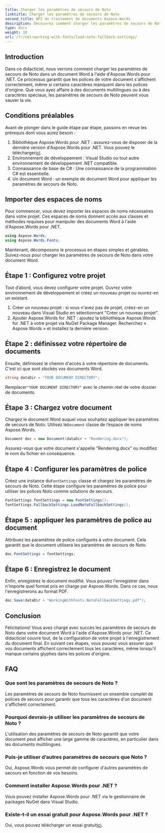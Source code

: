 ```yaml
---
title: Charger les paramètres de secours de Noto
linktitle: Charger les paramètres de secours de Noto
second_title: API de traitement de documents Aspose.Words
description: Découvrez comment charger les paramètres de secours de Noto dans un document Word à l'aide d'Aspose.Words pour .NET. Suivez notre guide étape par étape pour vous assurer que tous les caractères s'affichent correctement.
type: docs
weight: 10
url: /fr/net/working-with-fonts/load-noto-fallback-settings/
---
```

## Introduction

Dans ce didacticiel, nous verrons comment charger les paramètres de secours de Noto dans un document Word à l'aide d'Aspose.Words pour .NET. Ce processus garantit que les polices de votre document s'affichent correctement, même si certains caractères manquent dans les polices d'origine. Que vous ayez affaire à des documents multilingues ou à des caractères spéciaux, les paramètres de secours de Noto peuvent vous sauver la vie.

## Conditions préalables

Avant de plonger dans le guide étape par étape, passons en revue les prérequis dont vous aurez besoin :

1.  Bibliothèque Aspose.Words pour .NET : assurez-vous de disposer de la dernière version d'Aspose.Words pour .NET. Vous pouvez le télécharger[ici](https://releases.aspose.com/words/net/).
2. Environnement de développement : Visual Studio ou tout autre environnement de développement .NET compatible.
3. Connaissance de base de C# : Une connaissance de la programmation C# est essentielle.
4. Un document Word : un exemple de document Word pour appliquer les paramètres de secours de Noto.

## Importer des espaces de noms

Pour commencer, vous devez importer les espaces de noms nécessaires dans votre projet. Ces espaces de noms donnent accès aux classes et méthodes requises pour manipuler des documents Word à l'aide d'Aspose.Words pour .NET.

```csharp
using Aspose.Words;
using Aspose.Words.Fonts;
```

Maintenant, décomposons le processus en étapes simples et gérables. Suivez-nous pour charger les paramètres de secours de Noto dans votre document Word.

## Étape 1 : Configurez votre projet

Tout d’abord, vous devez configurer votre projet. Ouvrez votre environnement de développement et créez un nouveau projet ou ouvrez-en un existant.

1. Créer un nouveau projet : si vous n'avez pas de projet, créez-en un nouveau dans Visual Studio en sélectionnant "Créer un nouveau projet".
2. Ajouter Aspose.Words for .NET : ajoutez la bibliothèque Aspose.Words for .NET à votre projet via NuGet Package Manager. Recherchez « Aspose.Words » et installez la dernière version.

## Étape 2 : définissez votre répertoire de documents

Ensuite, définissez le chemin d'accès à votre répertoire de documents. C'est ici que sont stockés vos documents Word.

```csharp
string dataDir = "YOUR DOCUMENT DIRECTORY";
```

 Remplacer`"YOUR DOCUMENT DIRECTORY"` avec le chemin réel de votre dossier de documents.

## Étape 3 : Chargez votre document

Chargez le document Word auquel vous souhaitez appliquer les paramètres de secours de Noto. Utilisez le`Document` classe de l’espace de noms Aspose.Words.

```csharp
Document doc = new Document(dataDir + "Rendering.docx");
```

Assurez-vous que votre document s'appelle "Rendering.docx" ou modifiez le nom du fichier en conséquence.

## Étape 4 : Configurer les paramètres de police

 Créez une instance du`FontSettings` classe et chargez les paramètres de secours de Noto. Cette étape configure les paramètres de police pour utiliser les polices Noto comme solutions de secours.

```csharp
FontSettings fontSettings = new FontSettings();
fontSettings.FallbackSettings.LoadNotoFallbackSettings();
```

## Étape 5 : appliquer les paramètres de police au document

Attribuez les paramètres de police configurés à votre document. Cela garantit que le document utilisera les paramètres de secours de Noto.

```csharp
doc.FontSettings = fontSettings;
```

## Étape 6 : Enregistrez le document

Enfin, enregistrez le document modifié. Vous pouvez l'enregistrer dans n'importe quel format pris en charge par Aspose.Words. Dans ce cas, nous l'enregistrerons au format PDF.

```csharp
doc.Save(dataDir + "WorkingWithFonts.NotoFallbackSettings.pdf");
```

## Conclusion

Félicitations! Vous avez chargé avec succès les paramètres de secours de Noto dans votre document Word à l'aide d'Aspose.Words pour .NET. Ce didacticiel couvre tout, de la configuration de votre projet à l'enregistrement du document final. En suivant ces étapes, vous pouvez vous assurer que vos documents affichent correctement tous les caractères, même lorsqu'il manque certains glyphes dans les polices d'origine.

## FAQ

### Que sont les paramètres de secours de Noto ?
Les paramètres de secours de Noto fournissent un ensemble complet de polices de secours pour garantir que tous les caractères d'un document s'affichent correctement.

### Pourquoi devrais-je utiliser les paramètres de secours de Noto ?
L'utilisation des paramètres de secours de Noto garantit que votre document peut afficher une large gamme de caractères, en particulier dans les documents multilingues.

### Puis-je utiliser d’autres paramètres de secours que Noto ?
Oui, Aspose.Words vous permet de configurer d'autres paramètres de secours en fonction de vos besoins.

### Comment installer Aspose.Words pour .NET ?
Vous pouvez installer Aspose.Words pour .NET via le gestionnaire de packages NuGet dans Visual Studio.

### Existe-t-il un essai gratuit pour Aspose.Words pour .NET ?
 Oui, vous pouvez télécharger un essai gratuit[ici](https://releases.aspose.com/).